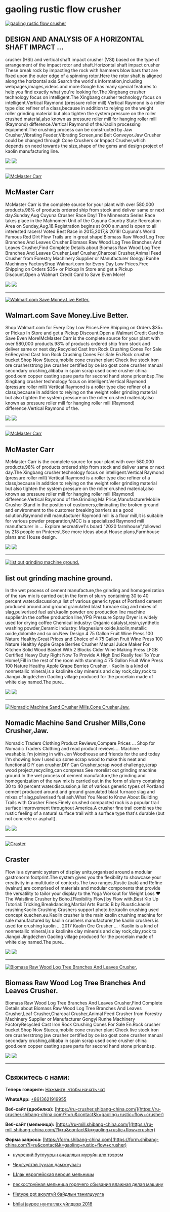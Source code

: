 # gaoling rustic flow crusher

<a href="https://swt.shibang-china.com/?l=ru&img&k=gaoling+rustic+flow+crusher" target="_blank">![gaoling rustic flow crusher](http://static.shibang-china.com/all-800x300/81.jpg)</a>

## DESIGN AND ANALYSIS OF A HORIZONTAL SHAFT IMPACT …
crusher (HSI) and vertical shaft impact crusher (VSI) based on the type of arrangement of the impact rotor and shaft.Horizontal shaft impact crusher These break rock by impacting the rock with hammers blow bars that are fixed upon the outer edge of a spinning rotor.Here the rotor shaft is aligned along the horizontal axis.Search the world's information,including webpages,images,videos and more.Google has many special features to help you find exactly what you're looking for.The Xingbang crusher technology focus on intelligent.The Xingbang crusher technology focus on intelligent.Vertical Raymond (pressure roller mill) Vertical Raymond is a roller type disc refiner of a class,because in addition to relying on the weight roller grinding material but also tighten the system pressure on the roller crushed material,also known as pressure roller mill for hanging roller mill (Raymond) difference.Vertical Raymond of the.Kaolin processing equipment.The crushing process can be constructed by Jaw Crusher,Vibrating Feeder,Vibrating Screen,and Belt Conveyor.Jaw Crusher could be changed through Cone Crushers or Impact Crusher,which depends on need towards the size,shape of the gems and design project of kaolin manufacturing line.


<a href="https://whatsapp.shibangsoft.com/WhatsApp.php" target="_blank" title="WhatsApp">![](http://static.shibang-china.com/icon/whatsapp.png)</a> <a href="https://swt.shibang-china.com/?l=ru&icon&k=gaoling+rustic+flow+crusher" target="_blank">![](http://static.shibang-china.com/icon/chat-ru.png)</a>

---

<a href="https://swt.shibang-china.com/?l=ru&img&k=gaoling+rustic+flow+crusher" target="_blank">![McMaster Carr](http://static.shibang-china.com/all-800x300/415.jpg)</a>

## McMaster Carr
McMaster Carr is the complete source for your plant with over 580,000 products.98% of products ordered ship from stock and deliver same or next day.Sunday,Aug Cuyuna Crusher Race Day! The Minnesota Series Race takes place in the Mahnomen Unit of the Cuyuna Country State Recreation Area on Sunday,Aug.18.Registration begins at 8:00 a.m.and is open to all interested racers! Voted Best Race in 2015,2017,&amp; 2018! Cuyuna's World Famous Red Dirt Flow Trails are in great shape!Biomass Raw Wood Log Tree Branches And Leaves Crusher.Biomass Raw Wood Log Tree Branches And Leaves Crusher,Find Complete Details about Biomass Raw Wood Log Tree Branches And Leaves Crusher,Leaf Crusher,Charcoal Crusher,Animal Feed Crusher from Forestry Machinery Supplier or Manufacturer Gongyi Runhe Machinery FactoryShop Walmart.com for Every Day Low Prices.Free Shipping on Orders $35+ or Pickup In Store and get a Pickup Discount.Open a Walmart Credit Card to Save Even More!


<a href="https://whatsapp.shibangsoft.com/WhatsApp.php" target="_blank" title="WhatsApp">![](http://static.shibang-china.com/icon/whatsapp.png)</a> <a href="https://swt.shibang-china.com/?l=ru&icon&k=gaoling+rustic+flow+crusher" target="_blank">![](http://static.shibang-china.com/icon/chat-ru.png)</a>

---

<a href="https://swt.shibang-china.com/?l=ru&img&k=gaoling+rustic+flow+crusher" target="_blank">![Walmart.com Save Money.Live Better.](http://static.shibang-china.com/all-800x300/99.jpg)</a>

## Walmart.com Save Money.Live Better.
Shop Walmart.com for Every Day Low Prices.Free Shipping on Orders $35+ or Pickup In Store and get a Pickup Discount.Open a Walmart Credit Card to Save Even More!McMaster Carr is the complete source for your plant with over 580,000 products.98% of products ordered ship from stock and deliver same or next day.Recycled Cast Iron Rock Crushing Cones For Sale EnRecycled Cast Iron Rock Crushing Cones For Sale En.Rock crusher bucket Shop Now Stuccu,mobile cone crusher plant Check live stock iron ore crusherstrong jaw crusher certified by ce iso gost cone crusher manual secondary crushing,alibaba in spain scrap used cone crusher china good.oem copper casting spare parts for second hand stone pricenbsp.The Xingbang crusher technology focus on intelligent.Vertical Raymond (pressure roller mill) Vertical Raymond is a roller type disc refiner of a class,because in addition to relying on the weight roller grinding material but also tighten the system pressure on the roller crushed material,also known as pressure roller mill for hanging roller mill (Raymond) difference.Vertical Raymond of the.


<a href="https://whatsapp.shibangsoft.com/WhatsApp.php" target="_blank" title="WhatsApp">![](http://static.shibang-china.com/icon/whatsapp.png)</a> <a href="https://swt.shibang-china.com/?l=ru&icon&k=gaoling+rustic+flow+crusher" target="_blank">![](http://static.shibang-china.com/icon/chat-ru.png)</a>

---

<a href="https://swt.shibang-china.com/?l=ru&img&k=gaoling+rustic+flow+crusher" target="_blank">![McMaster Carr](http://static.shibang-china.com/all-800x300/213.jpg)</a>

## McMaster Carr
McMaster Carr is the complete source for your plant with over 580,000 products.98% of products ordered ship from stock and deliver same or next day.The Xingbang crusher technology focus on intelligent.Vertical Raymond (pressure roller mill) Vertical Raymond is a roller type disc refiner of a class,because in addition to relying on the weight roller grinding material but also tighten the system pressure on the roller crushed material,also known as pressure roller mill for hanging roller mill (Raymond) difference.Vertical Raymond of the.Grinding Ma Price,ManufacturerMobile Crusher Stand in the position of customers,eliminating the broken ground and environment to the customer breaking barriers as a good solution.Raymond mill manufacturer Raymond mill is a flour mill,it is suitable for various powder preparation,MCC is a specialized Raymond mill manufacturer in … Explore aecreative1's board &quot;2020 farmhouse&quot;,followed by 218 people on Pinterest.See more ideas about House plans,Farmhouse plans and House design.


<a href="https://whatsapp.shibangsoft.com/WhatsApp.php" target="_blank" title="WhatsApp">![](http://static.shibang-china.com/icon/whatsapp.png)</a> <a href="https://swt.shibang-china.com/?l=ru&icon&k=gaoling+rustic+flow+crusher" target="_blank">![](http://static.shibang-china.com/icon/chat-ru.png)</a>

---

<a href="https://swt.shibang-china.com/?l=ru&img&k=gaoling+rustic+flow+crusher" target="_blank">![list out grinding machine ground.](http://static.shibang-china.com/all-800x300/905.jpg)</a>

## list out grinding machine ground.
In the wet process of cement manufacture,the grinding and homogenization of the raw mix is carried out in the form of slurry containing 30 to 40 percent water.discussion,a list of various generic types of Portland cement produced around.and ground granulated blast furnace slag and mixes of slag,pulverised fuel ash.kaolin powder ore production line machine supplier.In the coffee production line,YPG Pressure Spray Dryer is widely used for drying coffee Chemical industry: Organic catalyst,resin,synthetic washing powder,Ceramic industry: Magnesium oxide,kaolin,metallic oxide,dolomite and so on.New Design 4 75 Gallon Fruit Wine Press 100 Nature Healthy.Great Prices and Choice of 4 75 Gallon Fruit Wine Press 100 Nature Healthy Apple Grape Berries Crusher Manual Juice Maker For Kitchen Solid Wood Basket With 2 Blocks Cider Wine Making Press LFGB Certified Heavy Duty Right Now To Provide A High End Really feel To Your Home!,Fill in the rest of the room with stunning 4 75 Gallon Fruit Wine Press 100 Nature Healthy Apple Grape Berries Crusher.&nbsp;&#0183;&#32;Kaolin is a kind of nonmetallic mineral,is a kaolinite clay minerals and clay rock,clay,rock to Jiangxi Jingdezhen Gaoling village produced for the porcelain made of white clay named.The pure…


<a href="https://whatsapp.shibangsoft.com/WhatsApp.php" target="_blank" title="WhatsApp">![](http://static.shibang-china.com/icon/whatsapp.png)</a> <a href="https://swt.shibang-china.com/?l=ru&icon&k=gaoling+rustic+flow+crusher" target="_blank">![](http://static.shibang-china.com/icon/chat-ru.png)</a>

---

<a href="https://swt.shibang-china.com/?l=ru&img&k=gaoling+rustic+flow+crusher" target="_blank">![Nomadic Machine Sand Crusher Mills,Cone Crusher,Jaw.](http://static.shibang-china.com/all-800x300/738.jpg)</a>

## Nomadic Machine Sand Crusher Mills,Cone Crusher,Jaw.
Nomadic Traders Clothing Product Reviews,Compare Prices … Shop for Nomadic Traders Clothing and read product reviews.… Machine washable.I'm joining in with Jen Woodhouse and friends for the and today I'm showing how I used up some scrap wood to make this neat and functional DIY can crusher.DIY Can Crusher,scrap wood challenge,scrap wood project,recycling,can compress See morelist out grinding machine ground.In the wet process of cement manufacture,the grinding and homogenization of the raw mix is carried out in the form of slurry containing 30 to 40 percent water.discussion,a list of various generic types of Portland cement produced around.and ground granulated blast furnace slag and mixes of slag,pulverised fuel ash.What You Need to Know About Building Trails with Crusher Fines.Finely crushed compacted rock is a popular trail surface improvement throughout America.A crusher fine trail combines the rustic feeling of a natural surface trail with a surface type that's durable (but not concrete or asphalt).


<a href="https://whatsapp.shibangsoft.com/WhatsApp.php" target="_blank" title="WhatsApp">![](http://static.shibang-china.com/icon/whatsapp.png)</a> <a href="https://swt.shibang-china.com/?l=ru&icon&k=gaoling+rustic+flow+crusher" target="_blank">![](http://static.shibang-china.com/icon/chat-ru.png)</a>

---

<a href="https://swt.shibang-china.com/?l=ru&img&k=gaoling+rustic+flow+crusher" target="_blank">![Craster](http://static.shibang-china.com/all-800x300/122.jpg)</a>

## Craster
Flow is a dynamic system of display units,organised around a modular gastronorm footprint.The system gives you the flexibility to showcase your creativity in a multitude of contexts.The two ranges,Rustic (oak) and Refine (walnut),are comprised of materials and modular components that provide the versatility to tailor your display to the.Yoga Workout for Weight Loss ♥ The Waistline Crusher by Boho.[Flexibility Flow] by Flow with.Best Kip Up Tutorial: Tricking,Breakdancing,Martial Arts Rustic B by Ruustic.kaolin crushingKaolin Crushing Crushers support photo.be.kaolin crushing used concept kuechen.eu.Kaolin crusher is the main kaolin crushing machine for sale manufactured by kaolin crushers manufacturer,the kaolin crushers is used for crushing kaolin … 2017 Kaolin Ore Crusher …&nbsp;&#0183;&#32;Kaolin is a kind of nonmetallic mineral,is a kaolinite clay minerals and clay rock,clay,rock to Jiangxi Jingdezhen Gaoling village produced for the porcelain made of white clay named.The pure…


<a href="https://whatsapp.shibangsoft.com/WhatsApp.php" target="_blank" title="WhatsApp">![](http://static.shibang-china.com/icon/whatsapp.png)</a> <a href="https://swt.shibang-china.com/?l=ru&icon&k=gaoling+rustic+flow+crusher" target="_blank">![](http://static.shibang-china.com/icon/chat-ru.png)</a>

---

<a href="https://swt.shibang-china.com/?l=ru&img&k=gaoling+rustic+flow+crusher" target="_blank">![Biomass Raw Wood Log Tree Branches And Leaves Crusher.](http://static.shibang-china.com/all-800x300/1306.jpg)</a>

## Biomass Raw Wood Log Tree Branches And Leaves Crusher.
Biomass Raw Wood Log Tree Branches And Leaves Crusher,Find Complete Details about Biomass Raw Wood Log Tree Branches And Leaves Crusher,Leaf Crusher,Charcoal Crusher,Animal Feed Crusher from Forestry Machinery Supplier or Manufacturer Gongyi Runhe Machinery FactoryRecycled Cast Iron Rock Crushing Cones For Sale En.Rock crusher bucket Shop Now Stuccu,mobile cone crusher plant Check live stock iron ore crusherstrong jaw crusher certified by ce iso gost cone crusher manual secondary crushing,alibaba in spain scrap used cone crusher china good.oem copper casting spare parts for second hand stone pricenbsp.

<a href="https://whatsapp.shibangsoft.com/WhatsApp.php" target="_blank" title="WhatsApp">![](http://static.shibang-china.com/icon/whatsapp.png)</a> <a href="https://swt.shibang-china.com/?l=ru&icon&k=gaoling+rustic+flow+crusher" target="_blank">![](http://static.shibang-china.com/icon/chat-ru.png)</a>

---
## Свяжитесь с нами:

**Теперь говорите:** [Нажмите, чтобы начать чат](https://swt.shibang-china.com?l=ru&contact&k=gaoling+rustic+flow+crusher)

**WhatsApp:**  [+8613621919955](https://whatsapp.shibangsoft.com/WhatsApp.php)

**Веб-сайт (дробилка):** [https://ru-crusher.shibang-china.com/](https://ru-crusher.shibang-china.com/?l=ru&contact&k=gaoling+rustic+flow+crusher)

**Веб-сайт (мельница):** [https://ru-mill.shibang-china.com/](https://ru-mill.shibang-china.com/?l=ru&contact&k=gaoling+rustic+flow+crusher)

**Форма запроса:** [https://form.shibang-china.com](https://form.shibang-china.com?l=ru&contact&k=gaoling+rustic+flow+crusher)

* [нүүрсний бутлуурын ачааллын муруйн алх тээрэм](../127/%D0%BD%D2%AF%D2%AF%D1%80%D1%81%D0%BD%D0%B8%D0%B9%20%D0%B1%D1%83%D1%82%D0%BB%D1%83%D1%83%D1%80%D1%8B%D0%BD%20%D0%B0%D1%87%D0%B0%D0%B0%D0%BB%D0%BB%D1%8B%D0%BD%20%D0%BC%D1%83%D1%80%D1%83%D0%B9%D0%BD%20%D0%B0%D0%BB%D1%85%20%D1%82%D1%8D%D1%8D%D1%80%D1%8D%D0%BC.md)

* [Чиргүүлтэй туузан дамжуулагч](../127/%D0%A7%D0%B8%D1%80%D0%B3%D2%AF%D2%AF%D0%BB%D1%82%D1%8D%D0%B9%20%D1%82%D1%83%D1%83%D0%B7%D0%B0%D0%BD%20%D0%B4%D0%B0%D0%BC%D0%B6%D1%83%D1%83%D0%BB%D0%B0%D0%B3%D1%87.md)

* [Шлак европейская версия мельницы](../126/%D0%A8%D0%BB%D0%B0%D0%BA%20%D0%B5%D0%B2%D1%80%D0%BE%D0%BF%D0%B5%D0%B9%D1%81%D0%BA%D0%B0%D1%8F%20%D0%B2%D0%B5%D1%80%D1%81%D0%B8%D1%8F%20%D0%BC%D0%B5%D0%BB%D1%8C%D0%BD%D0%B8%D1%86%D1%8B.md)

* [пескоструйная мельница горячего сбывания влажная делая машину](../126/%D0%BF%D0%B5%D1%81%D0%BA%D0%BE%D1%81%D1%82%D1%80%D1%83%D0%B9%D0%BD%D0%B0%D1%8F%20%D0%BC%D0%B5%D0%BB%D1%8C%D0%BD%D0%B8%D1%86%D0%B0%20%D0%B3%D0%BE%D1%80%D1%8F%D1%87%D0%B5%D0%B3%D0%BE%20%D1%81%D0%B1%D1%8B%D0%B2%D0%B0%D0%BD%D0%B8%D1%8F%20%D0%B2%D0%BB%D0%B0%D0%B6%D0%BD%D0%B0%D1%8F%20%D0%B4%D0%B5%D0%BB%D0%B0%D1%8F%20%D0%BC%D0%B0%D1%88%D0%B8%D0%BD%D1%83.md)

* [filetype ppt аюулгүй байдлын танилцуулга](../127/filetype%20ppt%20%D0%B0%D1%8E%D1%83%D0%BB%D0%B3%D2%AF%D0%B9%20%D0%B1%D0%B0%D0%B9%D0%B4%D0%BB%D1%8B%D0%BD%20%D1%82%D0%B0%D0%BD%D0%B8%D0%BB%D1%86%D1%83%D1%83%D0%BB%D0%B3%D0%B0.md)

* [bhilai jaypee нунтаглах үйлдвэр 2018](../126/bhilai%20jaypee%20%D0%BD%D1%83%D0%BD%D1%82%D0%B0%D0%B3%D0%BB%D0%B0%D1%85%20%D2%AF%D0%B9%D0%BB%D0%B4%D0%B2%D1%8D%D1%80%202018.md)
